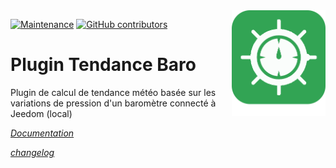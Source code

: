 <img align="right" src="plugin_info/baro_icon.png" width="150">

[![Maintenance](https://img.shields.io/badge/Maintained%3F-yes-green.svg)](https://github.com/JEALG/Baro/graphs/commit-activity)
[![GitHub contributors](https://img.shields.io/github/contributors/jeedom/core.svg)](https://github.com/JEALG/Baro/Temperature/graphs/contributors/)

# Plugin Tendance Baro

Plugin de calcul de tendance météo basée sur les variations de pression d'un baromètre connecté à Jeedom (local)

_[Documentation](https://odolc.github.io/Baro/fr_FR/)_

_[changelog](https://odolc.github.io/Baro/fr_FR/changelog)_
